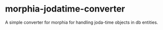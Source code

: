 # morphia-jodatime-converter

A simple converter for morphia for handling joda-time objects in db entities.
